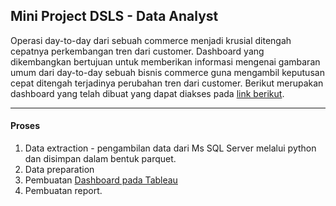 ## Mini Project DSLS - Data Analyst

Operasi day-to-day dari sebuah commerce menjadi krusial ditengah cepatnya perkembangan
tren dari customer. Dashboard yang dikembangkan bertujuan untuk memberikan informasi
mengenai gambaran umum dari day-to-day sebuah bisnis commerce guna mengambil
keputusan cepat ditengah terjadinya perubahan tren dari customer. Berikut merupakan dashboard yang telah dibuat yang dapat diakses pada [link berikut](https://public.tableau.com/app/profile/ichfan.kurniawan/viz/NorthwindCommerce-Dashboard/Dash1?publish=yes).  

---

#### Proses
1. Data extraction - pengambilan data dari Ms SQL Server melalui python dan disimpan dalam bentuk parquet.
2. Data preparation
3. Pembuatan [Dashboard pada Tableau](https://public.tableau.com/app/profile/ichfan.kurniawan/viz/NorthwindCommerce-Dashboard/Dash1?publish=yes)
4. Pembuatan report.